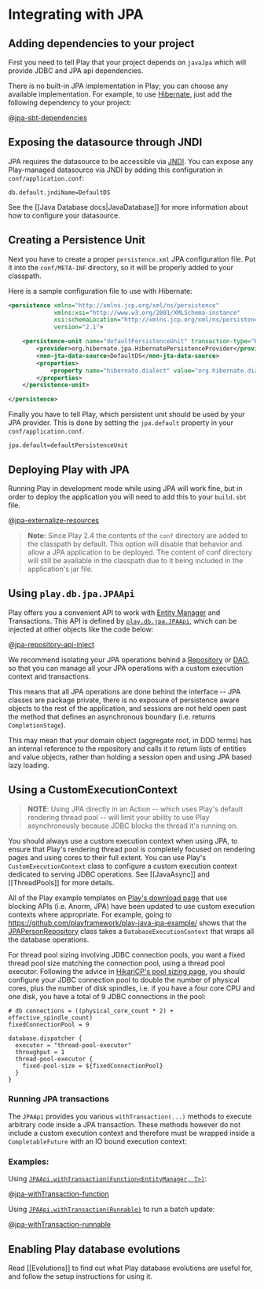 <!--- Copyright (C) Lightbend Inc. <https://www.lightbend.com> -->
# Integrating with JPA

## Adding dependencies to your project

First you need to tell Play that your project depends on `javaJpa` which will provide JDBC and JPA api dependencies.

There is no built-in JPA implementation in Play; you can choose any available implementation. For example, to use [Hibernate](http://hibernate.org/), just add the following dependency to your project:

@[jpa-sbt-dependencies](code/jpa.sbt)

## Exposing the datasource through JNDI

JPA requires the datasource to be accessible via [JNDI](https://www.oracle.com/technetwork/java/jndi/index.html). You can expose any Play-managed datasource via JNDI by adding this configuration in `conf/application.conf`:

```
db.default.jndiName=DefaultDS
```

See the [[Java Database docs|JavaDatabase]] for more information about how to configure your datasource.

## Creating a Persistence Unit

Next you have to create a proper `persistence.xml` JPA configuration file. Put it into the `conf/META-INF` directory, so it will be properly added to your classpath.

Here is a sample configuration file to use with Hibernate:

```xml
<persistence xmlns="http://xmlns.jcp.org/xml/ns/persistence"
             xmlns:xsi="http://www.w3.org/2001/XMLSchema-instance"
             xsi:schemaLocation="http://xmlns.jcp.org/xml/ns/persistence http://xmlns.jcp.org/xml/ns/persistence/persistence_2_1.xsd"
             version="2.1">

    <persistence-unit name="defaultPersistenceUnit" transaction-type="RESOURCE_LOCAL">
        <provider>org.hibernate.jpa.HibernatePersistenceProvider</provider>
        <non-jta-data-source>DefaultDS</non-jta-data-source>
        <properties>
            <property name="hibernate.dialect" value="org.hibernate.dialect.H2Dialect"/>
        </properties>
    </persistence-unit>

</persistence>
```

Finally you have to tell Play, which persistent unit should be used by your JPA provider. This is done by setting the `jpa.default` property in your `conf/application.conf`.

```
jpa.default=defaultPersistenceUnit
```

## Deploying Play with JPA

Running Play in development mode while using JPA will work fine, but in order to deploy the application you will need to add this to your `build.sbt` file.

@[jpa-externalize-resources](code/jpa.sbt)

> **Note:** Since Play 2.4 the contents of the `conf` directory are added to the classpath by default. This option will disable that behavior and allow a JPA application to be deployed. The content of conf directory will still be available in the classpath due to it being included in the application's jar file.

## Using `play.db.jpa.JPAApi`

Play offers you a convenient API to work with [Entity Manager](https://docs.oracle.com/javaee/7/api/javax/persistence/EntityManager.html) and Transactions. This API is defined by [`play.db.jpa.JPAApi`](api/java/play/db/jpa/JPAApi.html), which can be injected at other objects like the code below:

@[jpa-repository-api-inject](code/JPARepository.java)

We recommend isolating your JPA operations behind a [Repository](https://martinfowler.com/eaaCatalog/repository.html) or [DAO](https://en.wikipedia.org/wiki/Data_access_object), so that you can manage all your JPA operations with a custom execution context and transactions.  

This means that all JPA operations are done behind the interface -- JPA classes are package private, there is no exposure of persistence aware objects to the rest of the application, and sessions are not held open past the method that defines an asynchronous boundary (i.e. returns `CompletionStage`).  

This may mean that your domain object (aggregate root, in DDD terms) has an internal reference to the repository and calls it to return lists of entities and value objects, rather than holding a session open and using JPA based lazy loading.

## Using a CustomExecutionContext

> **NOTE**: Using JPA directly in an Action -- which uses Play's default rendering thread pool -- will limit your ability to use Play asynchronously because JDBC blocks the thread it's running on. 

You should always use a custom execution context when using JPA, to ensure that Play's rendering thread pool is completely focused on rendering pages and using cores to their full extent.  You can use Play's `CustomExecutionContext` class to configure a custom execution context dedicated to serving JDBC operations.  See [[JavaAsync]] and [[ThreadPools]] for more details.

All of the Play example templates on [Play's download page](https://playframework.com/download#examples) that use blocking APIs (i.e. Anorm, JPA) have been updated to use custom execution contexts where appropriate.  For example, going to https://github.com/playframework/play-java-jpa-example/ shows that the [JPAPersonRepository](https://github.com/playframework/play-java-jpa-example/blob/2.6.x/app/models/JPAPersonRepository.java) class takes a `DatabaseExecutionContext` that wraps all the database operations.

For thread pool sizing involving JDBC connection pools, you want a fixed thread pool size matching the connection pool, using a thread pool executor.  Following the advice in [HikariCP's pool sizing page]( https://github.com/brettwooldridge/HikariCP/wiki/About-Pool-Sizing), you should configure your JDBC connection pool to double the number of physical cores, plus the number of disk spindles, i.e. if you have a four core CPU and one disk, you have a total of 9 JDBC connections in the pool:

```
# db connections = ((physical_core_count * 2) + effective_spindle_count)
fixedConnectionPool = 9

database.dispatcher {
  executor = "thread-pool-executor"
  throughput = 1
  thread-pool-executor {
    fixed-pool-size = ${fixedConnectionPool}
  }
}
```

### Running JPA transactions

The `JPAApi` provides you various `withTransaction(...)` methods to execute arbitrary code inside a JPA transaction. These methods however do not include a custom execution context and therefore must be wrapped inside a `CompletableFuture` with an IO bound execution context:

### Examples:

Using [`JPAApi.withTransaction(Function<EntityManager, T>)`](api/java/play/db/jpa/JPAApi.html#withTransaction-java.util.function.Function-):

@[jpa-withTransaction-function](code/JPARepository.java)

Using [`JPAApi.withTransaction(Runnable)`](api/java/play/db/jpa/JPAApi.html#withTransaction-java.lang.Runnable-) to run a batch update:

@[jpa-withTransaction-runnable](code/JPARepository.java)

## Enabling Play database evolutions

Read [[Evolutions]] to find out what Play database evolutions are useful for, and follow the setup instructions for using it.

